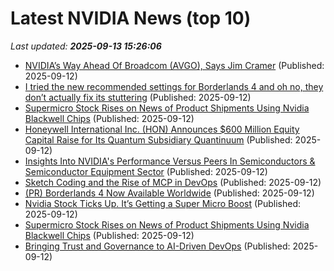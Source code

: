 # Latest NVIDIA News (top 10)
_Last updated: **2025-09-13 15:26:06**_

- [NVIDIA’s Way Ahead Of Broadcom (AVGO), Says Jim Cramer](https://finance.yahoo.com/news/nvidia-way-ahead-broadcom-avgo-152257920.html) (Published: 2025-09-12)
- [I tried the new recommended settings for Borderlands 4 and oh no, they don’t actually fix its stuttering](https://www.rockpapershotgun.com/i-tried-the-new-recommended-settings-for-borderlands-4-and-oh-no-they-dont-actually-fix-its-stuttering) (Published: 2025-09-12)
- [Supermicro Stock Rises on News of Product Shipments Using Nvidia Blackwell Chips](https://biztoc.com/x/3078e29b4c39f2ee) (Published: 2025-09-12)
- [Honeywell International Inc. (HON) Announces $600 Million Equity Capital Raise for Its Quantum Subsidiary Quantinuum](https://finance.yahoo.com/news/honeywell-international-inc-hon-announces-150930679.html) (Published: 2025-09-12)
- [Insights Into NVIDIA's Performance Versus Peers In Semiconductors & Semiconductor Equipment Sector](https://biztoc.com/x/b40ce082bf87b92c) (Published: 2025-09-12)
- [Sketch Coding and the Rise of MCP in DevOps](https://devops.com/sketch-coding-and-the-rise-of-mcp-in-devops/) (Published: 2025-09-12)
- [(PR) Borderlands 4 Now Available Worldwide](https://www.techpowerup.com/340940/borderlands-4-now-available-worldwide) (Published: 2025-09-12)
- [Nvidia Stock Ticks Up. It’s Getting a Super Micro Boost](https://biztoc.com/x/0cbe05b999ddc09e) (Published: 2025-09-12)
- [Supermicro Stock Rises on News of Product Shipments Using Nvidia Blackwell Chips](https://www.investopedia.com/supermicro-stock-rises-on-news-of-product-shipments-using-nvidia-blackwell-chips-11808812) (Published: 2025-09-12)
- [Bringing Trust and Governance to AI-Driven DevOps](https://devops.com/bringing-trust-and-governance-to-ai-driven-devops/) (Published: 2025-09-12)
